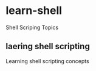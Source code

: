 # learn-shell

Shell Scriping Topics

laering shell scripting 
---------------
Learning shell scripting concepts